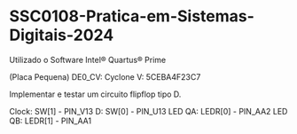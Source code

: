 # SSC0108-Pratica-em-Sistemas-Digitais-2024

Utilizado o Software Intel® Quartus® Prime

(Placa Pequena) DE0_CV:
Cyclone V: 5CEBA4F23C7

Implementar e testar um circuito flipflop tipo D.

Clock: SW[1] - PIN_V13
D: SW[0] - PIN_U13
LED QA: LEDR[0] - PIN_AA2
LED QB: LEDR[1] - PIN_AA1